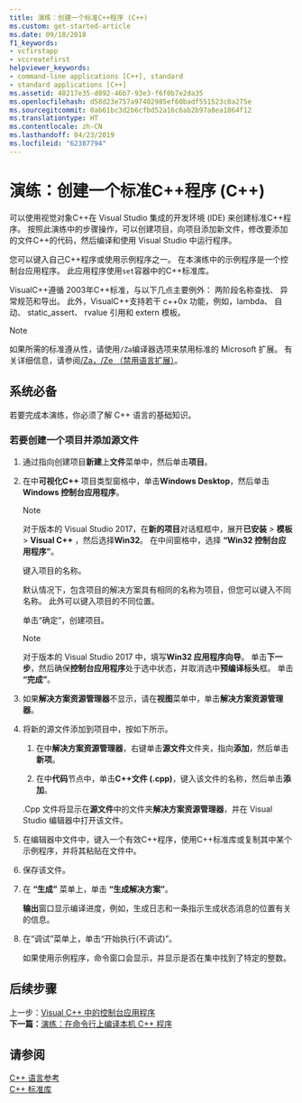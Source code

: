 ```yaml
---
title: 演练：创建一个标准C++程序 (C++)
ms.custom: get-started-article
ms.date: 09/18/2018
f1_keywords:
- vcfirstapp
- vccreatefirst
helpviewer_keywords:
- command-line applications [C++], standard
- standard applications [C++]
ms.assetid: 48217e35-d892-46b7-93e3-f6f0b7e2da35
ms.openlocfilehash: d58d23e757a97402985ef60badf551523c0a275e
ms.sourcegitcommit: 0ab61bc3d2b6cfbd52a16c6ab2b97a8ea1864f12
ms.translationtype: HT
ms.contentlocale: zh-CN
ms.lasthandoff: 04/23/2019
ms.locfileid: "62387794"
---
```

# <a name="walkthrough-creating-a-standard-c-program-c"></a>演练：创建一个标准C++程序 (C++)

可以使用视觉对象C++在 Visual Studio 集成的开发环境 (IDE) 来创建标准C++程序。 按照此演练中的步骤操作，可以创建项目，向项目添加新文件，修改要添加的文件C++的代码，然后编译和使用 Visual Studio 中运行程序。

您可以键入自己C++程序或使用示例程序之一。 在本演练中的示例程序是一个控制台应用程序。 此应用程序使用`set`容器中的C++标准库。

VisualC++遵循 2003年C++标准，与以下几点主要例外： 两阶段名称查找、 异常规范和导出。 此外，VisualC++支持若干 c++0x 功能，例如，lambda、 自动、 static_assert、 rvalue 引用和 extern 模板。

> [!NOTE]
> 如果所需的标准遵从性，请使用`/Za`编译器选项来禁用标准的 Microsoft 扩展。 有关详细信息，请参阅[/Za，/Ze （禁用语言扩展）](../build/reference/za-ze-disable-language-extensions.md)。

## <a name="prerequisites"></a>系统必备

若要完成本演练，你必须了解 C++ 语言的基础知识。

### <a name="to-create-a-project-and-add-a-source-file"></a>若要创建一个项目并添加源文件

1. 通过指向创建项目**新建**上**文件**菜单中，然后单击**项目**。

1. 在中**可视化C++** 项目类型窗格中，单击**Windows Desktop**，然后单击**Windows 控制台应用程序**。

   > [!NOTE]
   > 对于版本的 Visual Studio 2017，在**新的项目**对话框框中，展开**已安装** > **模板** >  **Visual C++** ，然后选择**Win32**。 在中间窗格中，选择 **“Win32 控制台应用程序”**。

   键入项目的名称。

   默认情况下，包含项目的解决方案具有相同的名称为项目，但您可以键入不同名称。 此外可以键入项目的不同位置。

   单击“确定”，创建项目。

   > [!NOTE]
   > 对于版本的 Visual Studio 2017 中，填写**Win32 应用程序向导**。 单击**下一步**，然后确保**控制台应用程序**处于选中状态，并取消选中**预编译标头**框。 单击 **“完成”**。

1. 如果**解决方案资源管理器**不显示，请在**视图**菜单中，单击**解决方案资源管理器**。

1. 将新的源文件添加到项目中，按如下所示。

   1. 在中**解决方案资源管理器**，右键单击**源文件**文件夹，指向**添加**，然后单击**新项**。

   1. 在中**代码**节点中，单击**C++文件 (.cpp)**，键入该文件的名称，然后单击**添加**。

   .Cpp 文件将显示在**源文件**中的文件夹**解决方案资源管理器**，并在 Visual Studio 编辑器中打开该文件。

1. 在编辑器中文件中，键入一个有效C++程序，使用C++标准库或复制其中某个示例程序，并将其粘贴在文件中。

1. 保存该文件。

1. 在 **“生成”** 菜单上，单击 **“生成解决方案”**。

   **输出**窗口显示编译进度，例如，生成日志和一条指示生成状态消息的位置有关的信息。

1. 在“调试”菜单上，单击“开始执行(不调试)”。

   如果使用示例程序，命令窗口会显示，并显示是否在集中找到了特定的整数。

## <a name="next-steps"></a>后续步骤

上一步：[Visual C++ 中的控制台应用程序](../windows/console-applications-in-visual-cpp.md)<br/>
**下一篇：**[演练：在命令行上编译本机 C++ 程序](../build/walkthrough-compiling-a-native-cpp-program-on-the-command-line.md)<br/>

## <a name="see-also"></a>请参阅

[C++ 语言参考](../cpp/cpp-language-reference.md)<br/>
[C++ 标准库](../standard-library/cpp-standard-library-reference.md)<br/>
